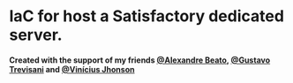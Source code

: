 # IaC for host a Satisfactory dedicated server.

#### Created with the support of my friends [@Alexandre Beato](https://github.com/alexandrebeato), [@Gustavo Trevisani](https://github.com/gustavojstrevisani) and [@Vinícius Jhonson](https://github.com/vdsbt33)
